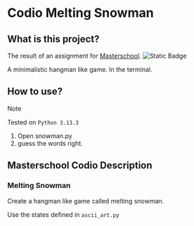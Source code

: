 # Codio Melting Snowman

## What is this project?

The result of an assignment for [Masterschool]([https://learn.masterschool.com/](https://referral.masterschool.com/u9bTQr92)).  ![Static Badge](https://img.shields.io/badge/Melting_Snowman-100%2F100-brightgreen?style=flat)

A minimalistic hangman like game. In the terminal.

## How to use?

> [!NOTE]
> Tested on `Python 3.13.3`

1. Open snowman.py
2. guess the words right.

## Masterschool Codio Description

### Melting Snowman
Create a hangman like game called melting snowman.

Use the states defined in `ascii_art.py`
